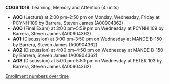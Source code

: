 **COGS 101B**: Learning, Memory and Attention (4 units)

- **A00** (Lecture) at 2:00 pm–2:50 pm on Monday, Wednesday, Friday at PCYNH 109 by Barrera, Steven James (A00904362)
- **A00** (Final Exam) at 3:00 pm–5:59 pm on Wednesday at PCYNH 109 by Barrera, Steven James (A00904362)
- **A01** (Discussion) at 3:00 pm–3:50 pm on Wednesday at MANDE B-150 by Barrera, Steven James (A00904362)
- **A02** (Discussion) at 4:00 pm–4:50 pm on Wednesday at MANDE B-150 by Barrera, Steven James (A00904362)
- **A03** (Discussion) at 5:00 pm–5:50 pm on Wednesday at PETER 103 by Barrera, Steven James (A00904362)

[Enrollment numbers over time](./COGS101B.tsv)
